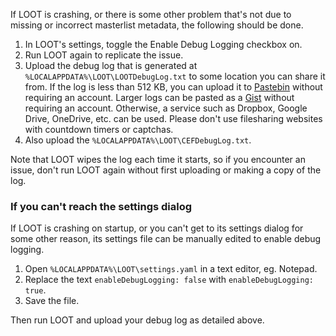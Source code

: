 If LOOT is crashing, or there is some other problem that's not due to missing or incorrect masterlist metadata, the following should be done.

1. In LOOT's settings, toggle the Enable Debug Logging checkbox on.
2. Run LOOT again to replicate the issue.
3. Upload the debug log that is generated at `%LOCALAPPDATA%\LOOT\LOOTDebugLog.txt` to some location you can share it from. If the log is less than 512 KB, you can upload it to [Pastebin](http://pastebin.com/) without requiring an account. Larger logs can be pasted as a [Gist](https://gist.github.com/) without requiring an account. Otherwise, a service such as Dropbox, Google Drive, OneDrive, etc. can be used. Please don't use filesharing websites with countdown timers or captchas.
4. Also upload the `%LOCALAPPDATA%\LOOT\CEFDebugLog.txt`.

Note that LOOT wipes the log each time it starts, so if you encounter an issue, don't run LOOT again without first uploading or making a copy of the log.

### If you can't reach the settings dialog

If LOOT is crashing on startup, or you can't get to its settings dialog for some other reason, its settings file can be manually edited to enable debug logging.

1. Open `%LOCALAPPDATA%\LOOT\settings.yaml` in a text editor, eg. Notepad.
2. Replace the text `enableDebugLogging: false` with `enableDebugLogging: true`.
3. Save the file.

Then run LOOT and upload your debug log as detailed above.